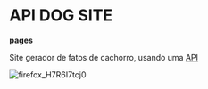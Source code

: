 # API DOG SITE

[**pages**](https://ana-coutinho.github.io/APIdogsite/)

Site gerador de fatos de cachorro, usando uma [API](https://kinduff.github.io/dog-api/) 

![firefox_H7R6I7tcj0](https://github.com/Ana-Coutinho/APIdogsite/assets/143144979/04c9aa9b-a97a-42ab-a8e1-e799e28e51c7)
